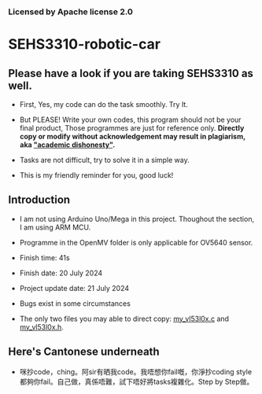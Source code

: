 ### Licensed by Apache license 2.0
# SEHS3310-robotic-car
## Please have a look if you are taking SEHS3310 as well.
- First, Yes, my code can do the task smoothly. Try It.
* But PLEASE! Write your own codes, this program should not be your final product, Those programmes are just for reference only. **Directly copy or modify without acknowledgement may result in plagiarism, aka ["academic dishonesty"](https://www.cpce-polyu.edu.hk/academic-registry/academic-integrity---student-conduct/academic-integrity).**
+ Tasks are not difficult, try to solve it in a simple way.
- This is my friendly reminder for you, good luck!

## Introduction
+ I am not using Arduino Uno/Mega in this project. Thoughout the section, I am using ARM MCU.
* Programme in the OpenMV folder is only applicable for OV5640 sensor.
* Finish time: 41s
* Finish date: 20 July 2024
* Project update date: 21 July 2024
* Bugs exist in some circumstances

* The only two files you may able to direct copy: [my_vl53l0x.c](https://github.com/tomertomism/SEHS3310-robotic-car/blob/main/ARM-Code-git/my_vl53l0x.c) and [my_vl53l0x.h](https://github.com/tomertomism/SEHS3310-robotic-car/blob/main/ARM-Code-git/my_vl53l0x.h).

## Here's Cantonese underneath
* 咪抄code，ching。阿sir有晒我code。我唔想你fail嘅，你淨抄coding style都夠你fail。自己做，真係唔難，試下唔好將tasks複雜化。Step by Step做。